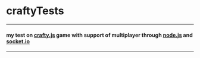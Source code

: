 # craftyTests
---------------
#### my test on [crafty.js](http://craftyjs.com) game with support of multiplayer through [node.js](http://nodejs.org) and [socket.io](http://socket.io)
---------------
